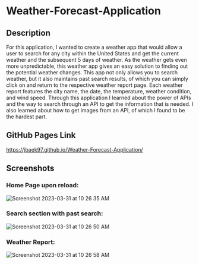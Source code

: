 # Weather-Forecast-Application

## Description
For this application, I wanted to create a weather app that would allow a user to search for any city within the United States and get the current weather and the subsequent 5 days of weather. As the weather gets even more unpredictable, this weather app gives an easy solution to finding out the potential weather changes. This app not only allows you to search weather, but it also maintains past search results, of which you can simply click on and return to the respective weather report page. Each weather report features the city name, the date, the temperature, weather condition, and wind speed. Through this application I learned about the power of APIs and the way to search through an API to get the information that is needed. I also learned about how to get images from an API, of which I found to be the hardest part. 
## GitHub Pages Link
https://jbaek97.github.io/Weather-Forecast-Application/

## Screenshots
### Home Page upon reload:
![Screenshot 2023-03-31 at 10 26 35 AM](https://user-images.githubusercontent.com/118772984/229188958-c8e547ba-ca3d-4d27-9a2d-6cd4cce133e6.png)

### Search section with past search:
![Screenshot 2023-03-31 at 10 26 50 AM](https://user-images.githubusercontent.com/118772984/229189025-0326bcd4-23ee-414a-8614-89ec1f63c538.png)

### Weather Report:
![Screenshot 2023-03-31 at 10 26 58 AM](https://user-images.githubusercontent.com/118772984/229189078-3cc6b4ce-5d20-4fb1-97ed-184041574a13.png)
